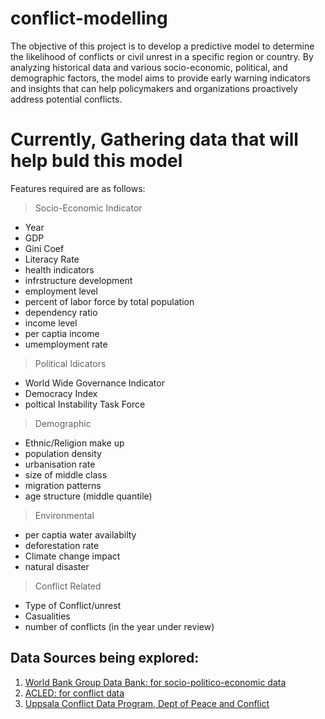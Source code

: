 # conflict-modelling
The objective of this project is to develop a predictive model to determine the likelihood of conflicts or civil unrest in a specific region or country. By analyzing historical data and various socio-economic, political, and demographic factors, the model aims to provide early warning indicators and insights that can help policymakers and organizations proactively address potential conflicts.
# Currently, Gathering data that will help buld this model
Features required are as follows:
> Socio-Economic Indicator
* Year
* GDP
* Gini Coef
* Literacy Rate
* health indicators
* infrstructure development
* employment level
* percent of labor force by total population
* dependency ratio
* income level
* per captia income
* umemployment rate

> Political Idicators
* World Wide Governance Indicator
* Democracy Index
* poltical Instability Task Force

> Demographic
* Ethnic/Religion make up
* population density
* urbanisation rate
* size of middle class 
* migration patterns
* age structure (middle quantile)

> Environmental
* per captia water availabilty
* deforestation rate
* Climate change impact
* natural disaster

> Conflict Related
* Type of Conflict/unrest
* Casualities
* number of conflicts (in the year under review)

## Data Sources being explored:
1. [World Bank Group Data Bank: for socio-politico-economic data](https://databank.worldbank.org/)
2. [ACLED: for conflict data](https://acleddata.com/curated-data-files/#aggregated)
3. [Uppsala Conflict Data Program, Dept of Peace and Conflict](https://ucdp.uu.se/)
